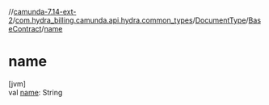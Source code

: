 //[camunda-7.14-ext-2](../../../../index.md)/[com.hydra_billing.camunda.api.hydra.common_types](../../index.md)/[DocumentType](../index.md)/[BaseContract](index.md)/[name](name.md)

# name

[jvm]\
val [name](name.md): String
